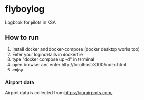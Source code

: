 # flyboylog

Logbook for pilots in KSA

## How to run
1. Install docker and docker-compose (docker desktop works too)
2. Enter your logindetails in dockerfile
3. type "docker compose up -d" in terminal
4. open browser and enter http://localhost:3000/index.html
5. enjoy


### Airport data
Airport data is collected from https://ourairports.com/



